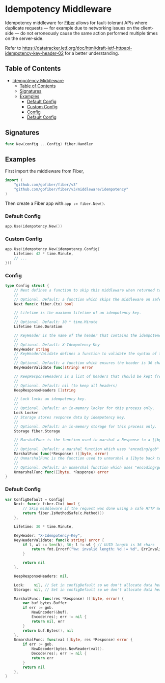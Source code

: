# Idempotency Middleware

Idempotency middleware for [Fiber](https://github.com/gofiber/fiber) allows for fault-tolerant APIs where duplicate requests — for example due to networking issues on the client-side — do not erroneously cause the same action performed multiple times on the server-side.

Refer to https://datatracker.ietf.org/doc/html/draft-ietf-httpapi-idempotency-key-header-02 for a better understanding.

## Table of Contents

- [Idempotency Middleware](#idempotency-middleware)
	- [Table of Contents](#table-of-contents)
	- [Signatures](#signatures)
	- [Examples](#examples)
		- [Default Config](#default-config)
		- [Custom Config](#custom-config)
		- [Config](#config)
		- [Default Config](#default-config-1)

## Signatures

```go
func New(config ...Config) fiber.Handler
```

## Examples

First import the middleware from Fiber,

```go
import (
	"github.com/gofiber/fiber/v3"
	"github.com/gofiber/fiber/v3/middleware/idempotency"
)
```

Then create a Fiber app with `app := fiber.New()`.

### Default Config

```go
app.Use(idempotency.New())
```

### Custom Config

```go
app.Use(idempotency.New(idempotency.Config{
	Lifetime: 42 * time.Minute,
	// ...
}))
```

### Config

```go
type Config struct {
	// Next defines a function to skip this middleware when returned true.
	//
	// Optional. Default: a function which skips the middleware on safe HTTP request method.
	Next func(c fiber.Ctx) bool

	// Lifetime is the maximum lifetime of an idempotency key.
	//
	// Optional. Default: 30 * time.Minute
	Lifetime time.Duration

	// KeyHeader is the name of the header that contains the idempotency key.
	//
	// Optional. Default: X-Idempotency-Key
	KeyHeader string
	// KeyHeaderValidate defines a function to validate the syntax of the idempotency header.
	//
	// Optional. Default: a function which ensures the header is 36 characters long (the size of an UUID).
	KeyHeaderValidate func(string) error

	// KeepResponseHeaders is a list of headers that should be kept from the original response.
	//
	// Optional. Default: nil (to keep all headers)
	KeepResponseHeaders []string

	// Lock locks an idempotency key.
	//
	// Optional. Default: an in-memory locker for this process only.
	Lock Locker
	// Storage stores response data by idempotency key.
	//
	// Optional. Default: an in-memory storage for this process only.
	Storage fiber.Storage

	// MarshalFunc is the function used to marshal a Response to a []byte.
	//
	// Optional. Default: a marshal function which uses "encoding/gob" from the Go standard library.
	MarshalFunc func(*Response) ([]byte, error)
	// UnmarshalFunc is the function used to unmarshal a []byte back to a Response.
	//
	// Optional. Default: an unmarshal function which uses "encoding/gob" from the Go standard library.
	UnmarshalFunc func([]byte, *Response) error
}
```

### Default Config

```go
var ConfigDefault = Config{
	Next: func(c fiber.Ctx) bool {
		// Skip middleware if the request was done using a safe HTTP method
		return fiber.IsMethodSafe(c.Method())
	},

	Lifetime: 30 * time.Minute,

	KeyHeader: "X-Idempotency-Key",
	KeyHeaderValidate: func(k string) error {
		if l, wl := len(k), 36; l != wl { // UUID length is 36 chars
			return fmt.Errorf("%w: invalid length: %d != %d", ErrInvalidIdempotencyKey, l, wl)
		}

		return nil
	},

	KeepResponseHeaders: nil,

	Lock:    nil, // Set in configDefault so we don't allocate data here.
	Storage: nil, // Set in configDefault so we don't allocate data here.

	MarshalFunc: func(res *Response) ([]byte, error) {
		var buf bytes.Buffer
		if err := gob.
			NewEncoder(&buf).
			Encode(res); err != nil {
			return nil, err
		}
		return buf.Bytes(), nil
	},
	UnmarshalFunc: func(val []byte, res *Response) error {
		if err := gob.
			NewDecoder(bytes.NewReader(val)).
			Decode(res); err != nil {
			return err
		}
		return nil
	},
}
```
